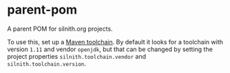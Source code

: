 # parent-pom

A parent POM for silnith.org projects.

To use this, set up a [Maven toolchain](http://maven.apache.org/guides/mini/guide-using-toolchains.html).
By default it looks for a toolchain with version `1.11` and vendor `openjdk`, but that can be changed by setting
the project properties `silnith.toolchain.vendor` and `silnith.toolchain.version`.

